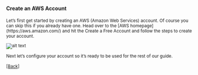 #### **Create an AWS Account**
<small>
Let’s first get started by creating an AWS (Amazon Web Services) account. Of course you can skip this if you already have one. Head over to the [AWS homepage](https://aws.amazon.com/) and hit the Create a Free Account and follow the steps to create your account.

![alt text](https://d33wubrfki0l68.cloudfront.net/95863dd1718f385fa8e563fcfbf969008c53129b/42dc3/assets/create-an-aws-account.png)

Next let’s configure your account so it’s ready to be used for the rest of our guide.


[[Back]](https://github.com/eksant/serverless-react-aws)
</small>